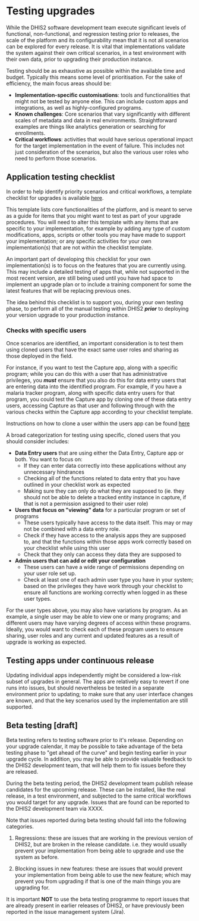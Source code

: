 # Testing upgrades

While the DHIS2 software development team execute significant levels of functional, non-functional, and regression testing prior to releases, the scale of the platform and its configurability mean that it is not all scenarios can be explored for every release. It is vital that implementations validate the system against their own critical scenarios, in a test environment with their own data, prior to upgrading their production instance.

Testing should be as exhaustive as possible within the available time and budget. Typically this means some level of prioritisation. For the sake of efficiency, the main focus areas should be:

* **Implementation-specific customisations**: tools and functionalities that might not be tested by anyone else. This can include custom apps and integrations, as well as highly-configured programs.
* **Known challenges**: Core scenarios that vary significantly with different scales of metadata and data in real environments. Straightforward examples are things like analytics generation or searching for enrollments.
* **Critical workflows**: activities that would have serious operational impact for the target implementation in the event of failure. This includes not just consideration of the scenarios, but also the various user roles who need to perform those scenarios.


## Application testing checklist

In order to help identify priority scenarios and critical workflows, a template checklist for upgrades is available [here](https://docs.google.com/spreadsheets/d/1-UznbOoEVo3YJyYbYveSrJ5GKFtP4FUR-ZKJdyse3X8).

This template lists core functionalities of the platform, and is meant to serve as a guide for items that you might want to test as part of your upgrade procedures. You will need to alter this template with any items that are specific to your implementation, for example by adding any type of custom modifications, apps, scripts or other tools you may have made to support your implementation; or any specific activities for your own implementation(s) that are not within the checklist template.

An important part of developing this checklist for your own implementation(s) is to focus on the features that you are currently using. This may include a detailed testing of apps that, while not supported in the most recent version, are still being used until you have had space to implement an upgrade plan or to include a training component for some the latest features that will be replacing previous ones.

The idea behind this checklist is to support you, during your own testing phase, to perform all of the manual testing within DHIS2 ***prior*** to deploying your version upgrade to your production instance.

### Checks with specific users  

Once scenarios are identified, an important consideration is to test them using cloned users that have the exact same user roles and sharing as those deployed in the field.  

For instance, if you want to test the Capture app, along with a specific program; while you can do this with a user that has administrative privileges, you ***must*** ensure that you also do this for data entry users that are entering data into the identified program. For example, if you have a malaria tracker program, along with specific data entry users for that program, you could test the Capture app by cloning one of these data entry users, accessing Capture as that user and following through with the various checks within the Capture app according to your checklist template.

Instructions on how to clone a user within the users app can be found [here](#clone_user)

A broad categorization for testing using specific, cloned users that you should consider includes:
* **Data Entry users** that are using either the Data Entry, Capture app or both. You want to focus on:
    * If they can enter data correctly into these applications without any unnecessary hindrances
    * Checking all of the functions related to data entry that you have outlined in your checklist work as expected
    * Making sure they can only do what they are supposed to (ie. they should not be able to delete a tracked entity instance in capture, if that is not a permission assigned to their user role)
* **Users that focus on "viewing" data** for a particular program or set of programs
    * These users typically have access to the data itself. This may or may not be combined with a data entry role.
    * Check if they have access to the analysis apps they are supposed to, and that the functions within those apps work correctly based on your checklist while using this user
    * Check that they only can access they data they are supposed to
* **Admin users that can add or edit your configuration**
    * These users can have a wide range of permissions depending on your user role set up.
    * Check at least one of each admin user type you have in your system; based on the privileges they have work through your checklist to ensure all functions are working correctly when logged in as these user types.

For the user types above, you may also have variations by program. As an example, a single user may be able to view one or many programs; and different users may have varying degrees of access within these programs. Ideally, you would want to check each of these program users to ensure sharing, user roles and any current and updated features as a result of upgrade is working as expected.


## Testing apps under continuous release

Updating individual apps independently might be considered a low-risk subset of upgrades in general. The apps are relatively easy to revert if one runs into issues, but should nevertheless be tested in a separate environment prior to updating; to make sure that any user interface changes are known, and that the key scenarios used by the implementation are still supported.

## Beta testing [draft]

Beta testing refers to testing software prior to it's release. Depending on your upgrade calendar, it may be possible to take advantage of the beta testing phase to "get ahead of the curve" and begin testing earlier in your upgrade cycle. In addition, you may be able to provide valuable feedback to the DHIS2 development team, that will help them to fix issues before they are released.

During the beta testing period, the DHIS2 development team publish release candidates for the upcoming release. These can be installed, like the real release, in a test environment, and subjected to the same critical workflows you would target for any upgrade. Issues that are found can be reported to the DHIS2 development team via XXXX.

Note that issues reported during beta testing should fall into the following categories.

1. Regressions: these are issues that are working in the previous version of DHIS2, but are broken in the release candidate. i.e. they would usually prevent your implementation from being able to upgrade and use the system as before.

2. Blocking issues in new features: these are issues that would prevent your implementation from being able to use the new feature; which may prevent you from upgrading if that is one of the main things you are upgrading for.

It is important **NOT** to use the beta testing programme to report issues that are already present in earlier releases of DHIS2, or have previously been reported in the issue management system (Jira).
